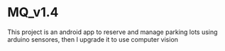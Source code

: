 # MQ_v1.4
This project is an android app to reserve and manage parking lots using arduino sensores, then I upgrade it to use computer vision 
